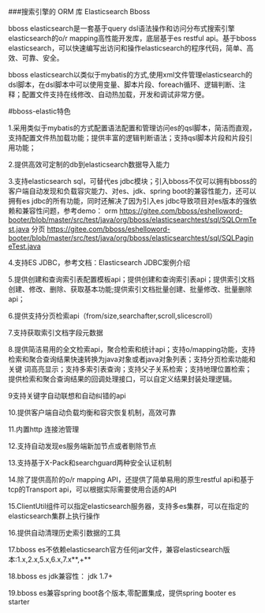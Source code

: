 ###搜索引擎的 ORM 库 Elasticsearch Bboss

bboss elasticsearch是一套基于query dsl语法操作和访问分布式搜索引擎elasticsearch的o/r mapping高性能开发库，底层基于es restful api。基于bboss elasticsearch，可以快速编写出访问和操作elasticsearch的程序代码，简单、高效、可靠、安全。

bboss elasticsearch以类似于mybatis的方式,使用xml文件管理elasticsearch的dsl脚本，在dsl脚本中可以使用变量、脚本片段、foreach循环、逻辑判断、注释；配置文件支持在线修改、自动热加载，开发和调试非常方便。

#bboss-elastic特色

1.采用类似于mybatis的方式配置语法配置和管理访问es的qsl脚本，简洁而直观，支持配置文件热加载功能；提供丰富的逻辑判断语法；支持qsl脚本片段和片段引用功能；

2.提供高效可定制的db到elasticsearch数据导入能力

3.支持elasticsearch sql，可替代es jdbc模块；引入bboss不仅可以拥有bboss的客户端自动发现和负载容灾能力、对es、jdk、spring boot的兼容性能力，还可以拥有es jdbc的所有功能，同时还解决了因为引入es jdbc导致项目对es版本的强依赖和兼容性问题，参考demo： orm https://gitee.com/bboss/eshelloword-booter/blob/master/src/test/java/org/bboss/elasticsearchtest/sql/SQLOrmTest.java 分页 https://gitee.com/bboss/eshelloword-booter/blob/master/src/test/java/org/bboss/elasticsearchtest/sql/SQLPagineTest.java

4.支持ES JDBC，参考文档：Elasticsearch JDBC案例介绍

5.提供创建和查询索引表配置模板api；提供创建和查询索引表api；提供索引文档创建、修改、删除、获取基本功能;提供索引文档批量创建、批量修改、批量删除api；

6.提供支持分页检索api（from/size,searchafter,scroll,slicescroll）

7.支持获取索引文档字段元数据

8.提供简洁易用的全文检索api，聚合检索和统计api；支持o/mapping功能，支持检索和聚合查询结果快速转换为java对象或者java对象列表；支持分页检索功能和关键
词高亮显示；支持多索引表查询；支持父子关系检索；支持地理位置检索；提供检索和聚合查询结果的回调处理接口，可以自定义结果封装处理逻辑。

9支持关键字自动联想和自动纠错的api

10.提供客户端自动负载均衡和容灾恢复机制，高效可靠

11.内置http 连接池管理

12.支持自动发现es服务端新加节点或者剔除节点

13.支持基于X-Pack和searchguard两种安全认证机制

14.除了提供高阶的o/r mapping API，还提供了简单易用的原生restful api和基于tcp的Transport api，可以根据实际需要使用合适的API

15.ClientUtil组件可以指定elasticsearch服务器，支持多es集群，可以在指定的elasticsearch集群上执行操作

16.提供自动清理历史索引数据的工具

17.bboss es不依赖elasticsearch官方任何jar文件，兼容elasticsearch版本:1.x,2.x,5.x,6.x,7.x**,+**

18.bboss es jdk兼容性： jdk 1.7+

19.bboss es兼容spring boot各个版本,零配置集成，提供spring booter es starter
